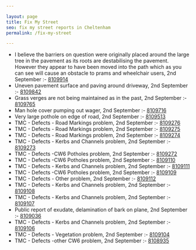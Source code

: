 ```yaml
---

layout: page
title: Fix My Street
seo: fix my street reports in Cheltenham
permalink: /fix-my-street

---
```


<!-- fix_marker starts -->

- I believe the barriers on question were originally placed around the large tree in the pavement as its roots are destabilising the pavement. However they appear to have been moved into the path which as you can see will cause an obstacle to prams and wheelchair users, 2nd September :- [8109914](https://www.fixmystreet.com/report/8109914)
- Uneven pavement surface and paving around driveway, 2nd September :- [8109842](https://www.fixmystreet.com/report/8109842)
- Grass verges are not being maintained as in the past, 2nd September :- [8109765](https://www.fixmystreet.com/report/8109765)
- Man hole cover pumping out wager, 2nd September :- [8109716](https://www.fixmystreet.com/report/8109716)
- Very large pothole on edge of road, 2nd September :- [8109513](https://www.fixmystreet.com/report/8109513)
- TMC - Defects - Road Markings problem, 2nd September :- [8109276](https://www.fixmystreet.com/report/8109276)
- TMC - Defects - Road Markings problem, 2nd September :- [8109275](https://www.fixmystreet.com/report/8109275)
- TMC - Defects - Road Markings problem, 2nd September :- [8109274](https://www.fixmystreet.com/report/8109274)
- TMC - Defects - Kerbs and Channels problem, 2nd September :- [8109273](https://www.fixmystreet.com/report/8109273)
- TMC - Defects -CW6 Potholes  problem, 2nd September :- [8109272](https://www.fixmystreet.com/report/8109272)
- TMC - Defects -CW6 Potholes  problem, 2nd September :- [8109110](https://www.fixmystreet.com/report/8109110)
- TMC - Defects - Kerbs and Channels problem, 2nd September :- [8109111](https://www.fixmystreet.com/report/8109111)
- TMC - Defects -CW6 Potholes  problem, 2nd September :- [8109109](https://www.fixmystreet.com/report/8109109)
- TMC - Defects - Other problem, 2nd September :- [8109112](https://www.fixmystreet.com/report/8109112)
- TMC - Defects - Kerbs and Channels problem, 2nd September :- [8109108](https://www.fixmystreet.com/report/8109108)
- TMC - Defects - Kerbs and Channels problem, 2nd September :- [8109107](https://www.fixmystreet.com/report/8109107)
- Public report of exudate, delamination of bark on plane, 2nd September :- [8109036](https://www.fixmystreet.com/report/8109036)
- TMC - Defects - Kerbs and Channels problem, 2nd September :- [8109106](https://www.fixmystreet.com/report/8109106)
- TMC - Defects - Vegetation problem, 2nd September :- [8109104](https://www.fixmystreet.com/report/8109104)
- TMC - Defects -other CW6 problem, 2nd September :- [8108935](https://www.fixmystreet.com/report/8108935)

<!-- fix_marker ends -->